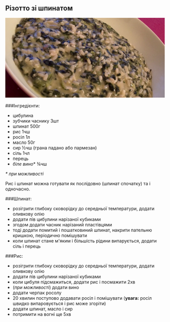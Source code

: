 Різотто зі шпинатом
-------------------
![](rizotto_zi_shpynatom.jpg)

###Інгредієнти:

- цибулина
- зубчики часнику 3шт
- шпинат 500г
- рис 1чш
- росіл 1л
- масло 50г
- сир ½чш (грана падано або пармезан)
- сіль 1чл
- перець
- _біле вино_* ¾чш

_* при можливості_

Рис і шпинат можна готувати як послідовно (шпинат спочатку) та і одночасно.

###Шпинат:

- розігрити глибоку сковорідку до середньої температури, додати оливкову олію
- додати пів цибулини нарізаної кубиками
- згодом додати часник нарізаний пластівцями
- тоді додати помитий і пошатковиний шпинат, накрити пательню кришкою, періодично помішувати
- коли шпинат стане м'яким і більшість рідини випарується, додати сіль і перець

###Рис:

- розігрити глибоку сковорідку до середньої температури, додати оливкову олію
- додати пів цибулини нарізаної кубиками
- коли цибуля підсмажиться, додати рис і посмажити 2хв
- (_при можливості_) додати вино
- додати черпак росолу
- 20 хвилин поступово додавати росіл і помішувати (**увага:** росіл швидко випаровується і рис може згоріти)
- додати шпинат, масло і сир
- потримити на вогні ще 5хв


